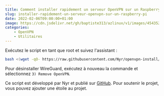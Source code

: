 ```yaml
---
title: Comment installer rapidement un serveur OpenVPN sur un Raspberry Pi ?
slug: installer-rapidement-un-serveur-openvpn-sur-un-raspberry-pi
date: 2022-02-06T09:00:00+01:00
image: https://cdn.jsdelivr.net/gh/baptiste313/azlinux/v1/images/4543524/raw.webp
categories:
    - OpenVPN
    - Utilitaires
--- 
```


Exécutez le script en tant que root et suivez l'assistant :

```bash
bash <(wget -qO- https://raw.githubusercontent.com/Nyr/openvpn-install/master/openvpn-install.sh)
```

Pour désinstaller WireGuard, exécutez à nouveau la commande et sélectionnez `3) Remove OpenVPN`.

Ce script est développé par Nyr et publié sur [GitHub](https://github.com/Nyr/openvpn-install/). Pour soutenir le projet, vous pouvez ajouter une étoile au projet.